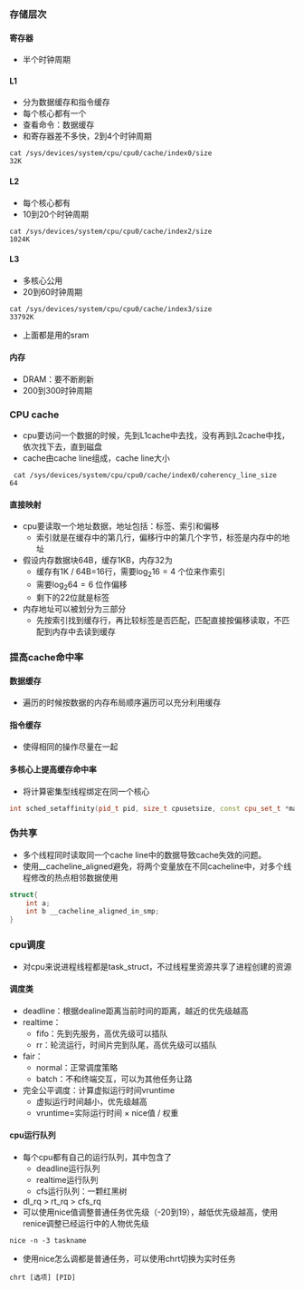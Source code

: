 ### 存储层次
#### 寄存器
- 半个时钟周期
#### L1
- 分为数据缓存和指令缓存
- 每个核心都有一个
- 查看命令：数据缓存
- 和寄存器差不多快，2到4个时钟周期
```shell
cat /sys/devices/system/cpu/cpu0/cache/index0/size
32K
```

#### L2
- 每个核心都有
- 10到20个时钟周期
```shell
cat /sys/devices/system/cpu/cpu0/cache/index2/size
1024K
```
#### L3
- 多核心公用
- 20到60时钟周期
```shell
cat /sys/devices/system/cpu/cpu0/cache/index3/size
33792K
```
- 上面都是用的sram
#### 内存
- DRAM：要不断刷新
- 200到300时钟周期

### CPU cache
- cpu要访问一个数据的时候，先到L1cache中去找，没有再到L2cache中找，依次找下去，直到磁盘
- cache由cache line组成，cache line大小
```shell
 cat /sys/devices/system/cpu/cpu0/cache/index0/coherency_line_size
64
```
#### 直接映射
- cpu要读取一个地址数据，地址包括：标签、索引和偏移
	- 索引就是在缓存中的第几行，偏移行中的第几个字节，标签是内存中的地址
- 假设内存数据块64B，缓存1KB，内存32为
	- 缓存有1K / 64B=16行，需要$\log _{2}16=4$ 个位来作索引
	- 需要$\log _{2}64=6$ 位作偏移
	- 剩下的22位就是标签
- 内存地址可以被划分为三部分
	- 先按索引找到缓存行，再比较标签是否匹配，匹配直接按偏移读取，不匹配到内存中去读到缓存

### 提高cache命中率
#### 数据缓存
- 遍历的时候按数据的内存布局顺序遍历可以充分利用缓存
#### 指令缓存
- 使得相同的操作尽量在一起
#### 多核心上提高缓存命中率
- 将计算密集型线程绑定在同一个核心
```c++
int sched_setaffinity(pid_t pid, size_t cpusetsize, const cpu_set_t *mask);
```
### 伪共享
- 多个线程同时读取同一个cache line中的数据导致cache失效的问题。
- 使用__cacheline_aligned避免，将两个变量放在不同cacheline中，对多个线程修改的热点相邻数据使用
```c++
struct{
	int a;
	int b __cacheline_aligned_in_smp;
}
```
### cpu调度
- 对cpu来说进程线程都是task_struct，不过线程里资源共享了进程创建的资源
#### 调度类
- deadline：根据dealine距离当前时间的距离，越近的优先级越高
- realtime：
	- fifo：先到先服务，高优先级可以插队
	- rr：轮流运行，时间片完到队尾，高优先级可以插队
- fair：
	- normal：正常调度策略
	- batch：不和终端交互，可以为其他任务让路
- 完全公平调度：计算虚拟运行时间vruntime
	- 虚拟运行时间越小，优先级越高
	- vruntime=实际运行时间 × nice值 / 权重
#### cpu运行队列
- 每个cpu都有自己的运行队列，其中包含了
	- deadline运行队列
	- realtime运行队列
	- cfs运行队列：一颗红黑树
- dl_rq  >  rt_rq > cfs_rq
- 可以使用nice值调整普通任务优先级（-20到19），越低优先级越高，使用renice调整已经运行中的人物优先级
```shell
nice -n -3 taskname
```
- 使用nice怎么调都是普通任务，可以使用chrt切换为实时任务
```shell
chrt [选项] [PID]
```